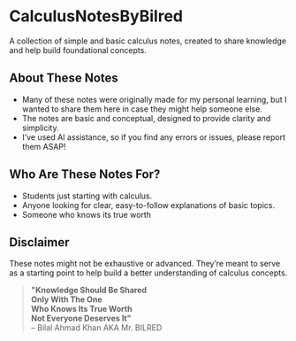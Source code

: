 # CalculusNotesByBilred
A collection of simple and basic calculus notes, created to share knowledge and help build foundational concepts.

## About These Notes
- Many of these notes were originally made for my personal learning, but I wanted to share them here in case they might help someone else.
- The notes are basic and conceptual, designed to provide clarity and simplicity.
- I’ve used AI assistance, so if you find any errors or issues, please report them ASAP!

## Who Are These Notes For?
- Students just starting with calculus.
- Anyone looking for clear, easy-to-follow explanations of basic topics.
- Someone who knows its true worth

## Disclaimer
These notes might not be exhaustive or advanced. They’re meant to serve as a starting point to help build a better understanding of calculus concepts.



> **"Knowledge Should Be Shared  
> Only With The One  
> Who Knows Its True Worth  
> Not Everyone Deserves It"**  
> – Bilal Ahmad Khan AKA Mr. BILRED
